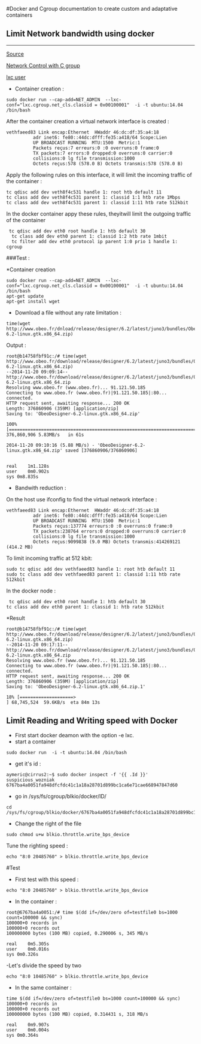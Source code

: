 #Docker and Cgroup documentation to create custom and adaptative containers

## Limit Network bandwidth using docker

-------



[Source](http://serverfault.com/questions/382547/how-to-limit-network-usage-forhttps://www.google.fr/search?q=f&client=ubuntu&hs=iyn&channel=fs&source=lnms&tbm=isch&sa=X&ei=GLFsVPn_B8ffaJy1gZAO&ved=0CAoQ_AUoAw-concrete-application-in-linux-that-is-running-in) 

[Network Control with C group](  http://vger.kernel.org/netconf2009_slides/Network%20Control%20Group%20Whitepaper.odt) 

[lxc user](https://lists.linuxcontainers.org/pipermail/lxc-users/2011-February/001452.html) 

* Container creation :

```
sudo docker run --cap-add=NET_ADMIN  --lxc-conf="lxc.cgroup.net_cls.classid = 0x00100001"  -i -t ubuntu:14.04 /bin/bash
```

After the container creation a virtual network interface is created : 

```
vethfaeed83 Link encap:Ethernet  HWaddr 46:dc:df:35:a4:18  
          adr inet6: fe80::44dc:dfff:fe35:a418/64 Scope:Lien
          UP BROADCAST RUNNING  MTU:1500  Metric:1
          Packets reçus:7 erreurs:0 :0 overruns:0 frame:0
          TX packets:7 errors:0 dropped:0 overruns:0 carrier:0
          collisions:0 lg file transmission:1000 
          Octets reçus:578 (578.0 B) Octets transmis:578 (578.0 B)
```
Apply the following rules on this interface, it will limit the incoming traffic of the container :
```
tc qdisc add dev veth8f4c531 handle 1: root htb default 11
tc class add dev veth8f4c531 parent 1: classid 1:1 htb rate 1Mbps
tc class add dev veth8f4c531 parent 1: classid 1:11 htb rate 512kbit
```

In the docker container appy these rules, theyitwill limit the outgoing traffic of the container

```
 tc qdisc add dev eth0 root handle 1: htb default 30
  tc class add dev eth0 parent 1: classid 1:2 htb rate 1mbit
  tc filter add dev eth0 protocol ip parent 1:0 prio 1 handle 1: cgroup
```
###Test :

*Container creation
```
sudo docker run --cap-add=NET_ADMIN  --lxc-conf="lxc.cgroup.net_cls.classid = 0x00100001"  -i -t ubuntu:14.04 /bin/bash
apt-get update
apt-get install wget
```
* Download a file without any rate limitation :

```
time(wget http://www.obeo.fr/dnload/release/designer/6.2/latest/juno3/bundles/ObeoDesigner-6.2-linux.gtk.x86_64.zip)
```

Output :
```
root@b14758fbf91c:/# time(wget http://www.obeo.fr/download/release/designer/6.2/latest/juno3/bundles/ObeoDesigner-6.2-linux.gtk.x86_64.zip)
--2014-11-20 09:09:14--  http://www.obeo.fr/download/release/designer/6.2/latest/juno3/bundles/ObeoDesigner-6.2-linux.gtk.x86_64.zip
Resolving www.obeo.fr (www.obeo.fr)... 91.121.50.185
Connecting to www.obeo.fr (www.obeo.fr)|91.121.50.185|:80... connected.
HTTP request sent, awaiting response... 200 OK
Length: 376860906 (359M) [application/zip]
Saving to: 'ObeoDesigner-6.2-linux.gtk.x86_64.zip'

100%[======================================================================================================================>] 376,860,906 5.83MB/s   in 61s    

2014-11-20 09:10:16 (5.88 MB/s) - 'ObeoDesigner-6.2-linux.gtk.x86_64.zip' saved [376860906/376860906]


real	1m1.128s
user	0m0.902s
sys	0m8.835s
```

* Bandwith reduction :

On the host use ifconfig to find the virtual network interface :
```
vethfaeed83 Link encap:Ethernet  HWaddr 46:dc:df:35:a4:18  
          adr inet6: fe80::44dc:dfff:fe35:a418/64 Scope:Lien
          UP BROADCAST RUNNING  MTU:1500  Metric:1
          Packets reçus:137774 erreurs:0 :0 overruns:0 frame:0
          TX packets:238764 errors:0 dropped:0 overruns:0 carrier:0
          collisions:0 lg file transmission:1000 
          Octets reçus:9099838 (9.0 MB) Octets transmis:414269121 (414.2 MB)
```
To limit incoming traffic at 512 kbit: 
```
sudo tc qdisc add dev vethfaeed83 handle 1: root htb default 11
sudo tc class add dev vethfaeed83 parent 1: classid 1:11 htb rate 512kbit
```

In the docker node :
```
 tc qdisc add dev eth0 root handle 1: htb default 30
tc class add dev eth0 parent 1: classid 1: htb rate 512kbit
```

*Result
```
root@b14758fbf91c:/# time(wget http://www.obeo.fr/download/release/designer/6.2/latest/juno3/bundles/ObeoDesigner-6.2-linux.gtk.x86_64.zip)
--2014-11-20 09:17:11--  http://www.obeo.fr/download/release/designer/6.2/latest/juno3/bundles/ObeoDesigner-6.2-linux.gtk.x86_64.zip
Resolving www.obeo.fr (www.obeo.fr)... 91.121.50.185
Connecting to www.obeo.fr (www.obeo.fr)|91.121.50.185|:80... connected.
HTTP request sent, awaiting response... 200 OK
Length: 376860906 (359M) [application/zip]
Saving to: 'ObeoDesigner-6.2-linux.gtk.x86_64.zip.1'

18% [====================>                                                                                                  ] 68,745,524  59.6KB/s  eta 84m 13s
```



## Limit Reading and Writing speed with Docker


 - First start docker deamon with the option -e lxc. 
 - start a container
```
sudo docker run  -i -t ubuntu:14.04 /bin/bash
```

- get it's id :
```
aymeric@cirrus2:~$ sudo docker inspect -f '{{ .Id }}' suspicious_wozniak
6767ba4a0051fa948dfcfdc41c1a18a28701d899bc1ca6e71cae668947847d60

```
- go in /sys/fs/cgroup/blkio/docker/ID/
```
cd /sys/fs/cgroup/blkio/docker/6767ba4a0051fa948dfcfdc41c1a18a28701d899bc1ca6e71cae668947847d60/
```
- Change the right of the file
```
sudo chmod u+w blkio.throttle.write_bps_device
```

Tune the righting speed :
```
echo "8:0 20485760" > blkio.throttle.write_bps_device 
```

#Test
  - First test with this speed : 
```
echo "8:0 20485760" > blkio.throttle.write_bps_device 
```
- In the container :
```
root@6767ba4a0051:/# time $(dd if=/dev/zero of=testfile0 bs=1000 count=100000 && sync)
100000+0 records in
100000+0 records out
100000000 bytes (100 MB) copied, 0.290006 s, 345 MB/s

real	0m5.305s
user	0m0.016s
sys	0m0.326s
```

-Let's divide the speed by two 
```
echo "8:0 10485760" > blkio.throttle.write_bps_device 
```
- In the same container :
```
time $(dd if=/dev/zero of=testfile0 bs=1000 count=100000 && sync)
100000+0 records in
100000+0 records out
100000000 bytes (100 MB) copied, 0.314431 s, 318 MB/s

real	0m9.907s
user	0m0.004s
sys	0m0.364s
```








